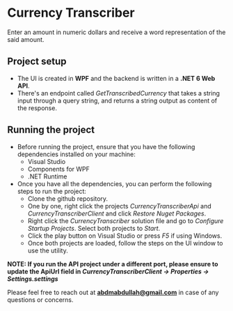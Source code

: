 # Currency Transcriber
Enter an amount in numeric dollars and receive a word representation of the said amount.

## Project setup
- The UI is created in **WPF** and the backend is written in a **.NET 6 Web API**.
- There's an endpoint called _GetTranscribedCurrency_ that takes a string input through a query string, and returns a string output as content of the response.

## Running the project
- Before running the project, ensure that you have the following dependencies installed on your machine:
  - Visual Studio
  - Components for WPF
  - .NET Runtime
- Once you have all the dependencies, you can perform the following steps to run the project:
  - Clone the github repository.
  - One by one, right click the projects _CurrencyTranscriberApi_ and _CurrencyTranscriberClient_ and click _Restore Nuget Packages_.
  - Right click the _CurrencyTranscriber_ solution file and go to _Configure Startup Projects_. Select both projects to _Start_.
  - Click the play button on Visual Studio or press _F5_ if using Windows.
  - Once both projects are loaded, follow the steps on the UI window to use the utility.

**NOTE: If you run the API project under a different port, please ensure to update the ApiUrl field in _CurrencyTranscriberClient -> Properties -> Settings.settings_**

Please feel free to reach out at **abdmabdullah@gmail.com** in case of any questions or concerns.
